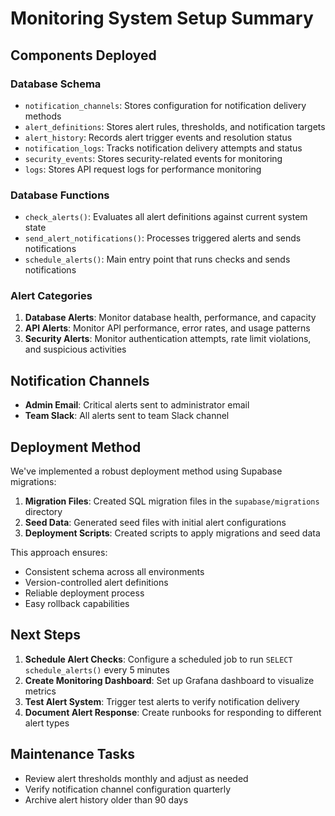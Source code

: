 # Monitoring System Setup Summary

## Components Deployed

### Database Schema
- `notification_channels`: Stores configuration for notification delivery methods
- `alert_definitions`: Stores alert rules, thresholds, and notification targets
- `alert_history`: Records alert trigger events and resolution status
- `notification_logs`: Tracks notification delivery attempts and status
- `security_events`: Stores security-related events for monitoring
- `logs`: Stores API request logs for performance monitoring

### Database Functions
- `check_alerts()`: Evaluates all alert definitions against current system state
- `send_alert_notifications()`: Processes triggered alerts and sends notifications
- `schedule_alerts()`: Main entry point that runs checks and sends notifications

### Alert Categories
1. **Database Alerts**: Monitor database health, performance, and capacity
2. **API Alerts**: Monitor API performance, error rates, and usage patterns
3. **Security Alerts**: Monitor authentication attempts, rate limit violations, and suspicious activities

## Notification Channels
- **Admin Email**: Critical alerts sent to administrator email
- **Team Slack**: All alerts sent to team Slack channel

## Deployment Method
We've implemented a robust deployment method using Supabase migrations:

1. **Migration Files**: Created SQL migration files in the `supabase/migrations` directory
2. **Seed Data**: Generated seed files with initial alert configurations
3. **Deployment Scripts**: Created scripts to apply migrations and seed data

This approach ensures:
- Consistent schema across all environments
- Version-controlled alert definitions
- Reliable deployment process
- Easy rollback capabilities

## Next Steps
1. **Schedule Alert Checks**: Configure a scheduled job to run `SELECT schedule_alerts()` every 5 minutes
2. **Create Monitoring Dashboard**: Set up Grafana dashboard to visualize metrics
3. **Test Alert System**: Trigger test alerts to verify notification delivery
4. **Document Alert Response**: Create runbooks for responding to different alert types

## Maintenance Tasks
- Review alert thresholds monthly and adjust as needed
- Verify notification channel configuration quarterly
- Archive alert history older than 90 days
